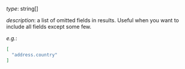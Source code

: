 *type*: string[]

*description*: a list of omitted fields in results. Useful when you want to include all fields except some few.

*e.g.*: 
```json
[
  "address.country"
]
```


